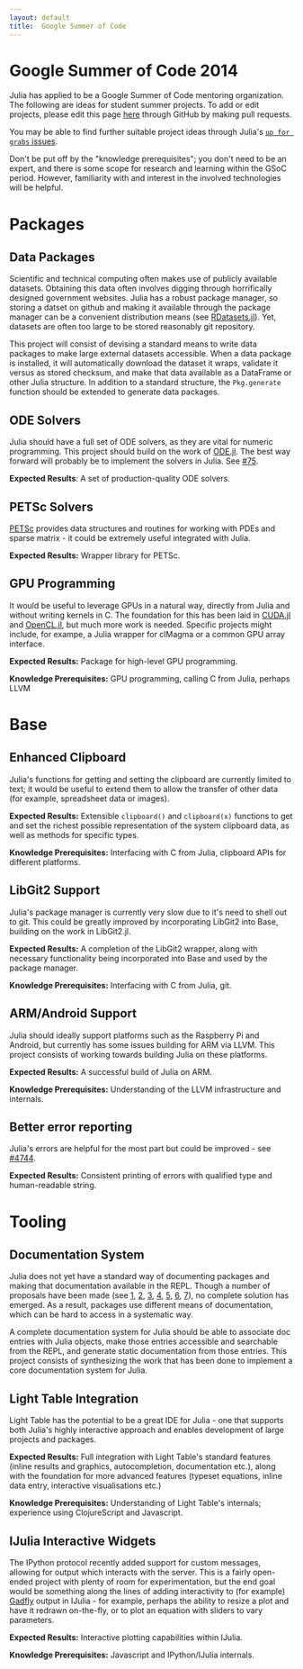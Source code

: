 ```yaml
---
layout: default
title:  Google Summer of Code
---
```


# Google Summer of Code 2014

Julia has applied to be a Google Summer of Code mentoring organization. The following are ideas for student summer projects. To add or edit projects, please edit this page [here](https://github.com/JuliaLang/julialang.github.com/blob/master/gsoc/2014/index.md) through GitHub by making pull requests.

You may be able to find further suitable project ideas through Julia's [`up for grabs` issues](https://github.com/JuliaLang/julia/issues?labels=up+for+grabs&state=open).

Don't be put off by the "knowledge prerequisites"; you don't need to be an expert, and there is some scope for research and learning within the GSoC period. However, familiarity with and interest in the involved technologies will be helpful.

# Packages

## Data Packages

Scientific and technical computing often makes use of publicly available datasets. Obtaining this data often involves digging through horrifically designed government websites. Julia has a robust package manager, so storing a datset on github and making it available through the package manager can be a convenient distribution means (see [RDatasets.jl](https://github.com/johnmyleswhite/RDatasets.jl)). Yet, datasets are often too large to be stored reasonably git repository.

This project will consist of devising a standard means to write data packages to make large external datasets accessible. When a data package is installed, it will automatically download the dataset it wraps, validate it versus as stored checksum, and make that data available as a DataFrame or other Julia structure. In addition to a standard structure, the `Pkg.generate` function should be extended to generate data packages.

## ODE Solvers

Julia should have a full set of ODE solvers, as they are vital for numeric programming. This project should build on the work of [ODE.jl](https://github.com/JuliaLang/ODE.jl). The best way forward will probably be to implement the solvers in Julia. See [#75](https://github.com/JuliaLang/julia/issues/75).

**Expected Results**: A set of production-quality ODE solvers.

## PETSc Solvers

[PETSc](http://www.mcs.anl.gov/petsc/index.html) provides data structures and routines for working with PDEs and sparse matrix - it could be extremely useful integrated with Julia.

**Expected Results:** Wrapper library for PETSc.

## GPU Programming

It would be useful to leverage GPUs in a natural way, directly from Julia and without writing kernels in C. The foundation for this has been laid in [CUDA.jl](https://github.com/lindahua/CUDA.jl) and [OpenCL.jl](https://github.com/jakebolewski/OpenCL.jl), but much more work is needed. Specific projects might include, for exampe, a Julia wrapper for clMagma or a common GPU array interface.

**Expected Results:** Package for high-level GPU programming.

**Knowledge Prerequisites:** GPU programming, calling C from Julia, perhaps LLVM

# Base

## Enhanced Clipboard

Julia's functions for getting and setting the clipboard are currently limited to text; it would be useful to extend them to allow the transfer of other data (for example, spreadsheet data or images).

**Expected Results:** Extensible `clipboard()` and `clipboard(x)` functions to get and set the richest possible representation of the system clipboard data, as well as methods for specific types.

**Knowledge Prerequisites:** Interfacing with C from Julia, clipboard APIs for different platforms.

## LibGit2 Support

Julia's package manager is currently very slow due to it's need to shell out to git. This could be greatly improved by incorporating LibGit2 into Base, building on the work in LibGit2.jl.

**Expected Results:** A completion of the LibGit2 wrapper, along with necessary functionality being incorporated into Base and used by the package manager.

**Knowledge Prerequisites:** Interfacing with C from Julia, git.

## ARM/Android Support

Julia should ideally support platforms such as the Raspberry Pi and Android, but currently has some issues building for ARM via LLVM. This project consists of working towards building Julia on these platforms.

**Expected Results:** A successful build of Julia on ARM.

**Knowledge Prerequisites:** Understanding of the LLVM infrastructure and internals.

## Better error reporting

Julia's errors are helpful for the most part but could be improved - see [#4744](https://github.com/JuliaLang/julia/issues/4744).

**Expected Results:** Consistent printing of errors with qualified type and human-readable string.

# Tooling

## Documentation System

Julia does not yet have a standard way of documenting packages and making that documentation available in the REPL. Though a number of proposals have been made (see [1](https://github.com/JuliaLang/julia/issues/4579), [2](https://github.com/JuliaLang/julia/issues/5200), [3](https://github.com/JuliaLang/julia/issues/3988), [4](https://github.com/dcarrera/Doc.jl), [5](https://github.com/dcjones/Judo.jl), [6](https://github.com/johnmyleswhite/Roxygen.jl), [7](https://github.com/JuliaLang/JuliaDoc)), no complete solution has emerged. As a result, packages use different means of documentation, which can be hard to access in a systematic way.

A complete documentation system for Julia should be able to associate doc entries with Julia objects, make those entries accessible and searchable from the REPL, and generate static documentation from those entries. This project consists of synthesizing the work that has been done to implement a core documentation system for Julia.

## Light Table Integration

Light Table has the potential to be a great IDE for Julia - one that supports both Julia's highly interactive approach and enables development of large projects and packages.

**Expected Results:** Full integration with Light Table's standard features (inline results and graphics, autocompletion, documentation etc.), along with the foundation for more advanced features (typeset equations, inline data entry, interactive visualisations etc.)

**Knowledge Prerequisites:** Understanding of Light Table's internals; experience using ClojureScript and Javascript.

## IJulia Interactive Widgets

The IPython protocol recently added support for custom messages, allowing for output which interacts with the server. This is a fairly open-ended project with plenty of room for experimentation, but the end goal would be something along the lines of adding interactivity to (for example) [Gadfly](https://github.com/dcjones/Gadfly.jl) output in IJulia - for example, perhaps the ability to resize a plot and have it redrawn on-the-fly, or to plot an equation with sliders to vary parameters.

**Expected Results:** Interactive plotting capabilities within IJulia.

**Knowledge Prerequisites:** Javascript and IPython/IJulia internals.
